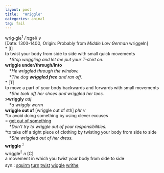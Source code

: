 ```yaml
---
layout: post
title:  "Wriggle"
categories: animal
tag: fail
---
```

<DIV style="MARGIN: 0px 0px 5px">wrig<B>·</B>gle<SUP>1</SUP> /ˈrɪgəl/ <I>v</I> <BR>[Date: 1300-1400; Origin: Probably from <I>Middle Low German</I> wriggeln]<BR>* [I] <BR>to twist your body from side to side with small quick movements<BR>　*<I>Stop wriggling and let me put your T-shirt on.</I><BR><B>wriggle under/through/into</B><BR>　*<I>He wriggled through the window.</I><BR>　*<I>The dog <B>wriggled free</B> and ran off.</I><BR>* [T] <BR>to move a part of your body backwards and forwards with small movements<BR>　*<I>She took off her shoes and wriggled her toes.</I><BR><B>&gt;wriggly</B> <I>adj</I><BR>　*<I>a wriggly worm</I><BR><B>wriggle out of</B> [wriggle out of sth] <I>phr v</I><BR>*to avoid doing something by using clever excuses<BR>= <A href="{{ site.baseurl }}/get%20out%20of"><U>get out of something</U></A><BR>　*<I>Don't try to wriggle out of your responsibilities.</I><BR>*to take off a tight piece of clothing by twisting your body from side to side<BR>　*<I>She wriggled out of her dress.</I></DIV>
<DIV style="COLOR: #808080; MARGIN: 0px 0px 5px; LINE-HEIGHT: normal"><SPAN style="FONT-SIZE: 10.5pt; COLOR: #000000; LINE-HEIGHT: normal"><B>wriggle</B></SPAN> <SUP style="FONT-SIZE: 83%; LINE-HEIGHT: normal">2</SUP> </DIV>
<DIV style="MARGIN: 0px 0px 5px">wriggle<SUP>2</SUP> <I>n</I> [C] <BR>a movement in which you twist your body from side to side</DIV>
<DIV style="MARGIN: 0px 0px 5px">
<DIV style="MARGIN: 4px 0px">syn.: <A href="{{ site.baseurl }}/squirm"><U>squirm</U></A> <A href="{{ site.baseurl }}/turn"><U>turn</U></A> <A href="{{ site.baseurl }}/twist"><U>twist</U></A> <A href="{{ site.baseurl }}/wiggle"><U>wiggle</U></A> <A href="{{ site.baseurl }}/writhe"><U>writhe</U></A></DIV></DIV>
